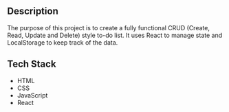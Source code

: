 ## Description 

The purpose of this project is to create a fully functional CRUD (Create, Read, Update and Delete) style to-do list. It uses React to manage state and LocalStorage to keep track of the data.

## Tech Stack
* HTML
* CSS
* JavaScript
* React
